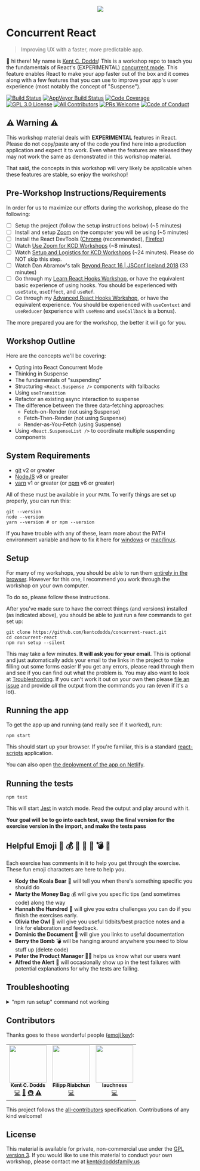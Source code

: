 <p align="center">
  <a href="https://codefund.io/properties/507/visit-sponsor">
    <img src="https://codefund.io/properties/507/sponsor" />
  </a>
</p>

# Concurrent React

> Improving UX with a faster, more predictable app.

👋 hi there! My name is [Kent C. Dodds](https://kentcdodds.com)! This is a
workshop repo to teach you the fundamentals of React's (EXPERIMENTAL)
[concurrent mode](https://reactjs.org/concurrent). This feature enables React to
make your app faster out of the box and it comes along with a few features that
you can use to improve your app's user experience (most notably the concept of
"Suspense").

[![Build Status][build-badge]][build]
[![AppVeyor Build Status][win-build-badge]][win-build]
[![Code Coverage][coverage-badge]][coverage]
[![GPL 3.0 License][license-badge]][license]
[![All Contributors](https://img.shields.io/badge/all_contributors-1-orange.svg?style=flat-square)](#contributors-)
[![PRs Welcome][prs-badge]][prs] [![Code of Conduct][coc-badge]][coc]

## ⚠️ Warning ⚠️

This workshop material deals with **EXPERIMENTAL** features in React. Please do
not copy/paste any of the code you find here into a production application and
expect it to work. Even when the features are released they may not work the
same as demonstrated in this workshop material.

That said, the concepts in this workshop will very likely be applicable when
these features are stable, so enjoy the workshop!

## Pre-Workshop Instructions/Requirements

In order for us to maximize our efforts during the workshop, please do the
following:

- [ ] Setup the project (follow the setup instructions below) (~5 minutes)
- [ ] Install and setup [Zoom](https://zoom.us) on the computer you will be
      using (~5 minutes)
- [ ] Install the React DevTools
      ([Chrome](https://chrome.google.com/webstore/detail/react-developer-tools/fmkadmapgofadopljbjfkapdkoienihi?hl=en)
      (recommended),
      [Firefox](https://addons.mozilla.org/en-US/firefox/addon/react-devtools/))
- [ ] Watch
      [Use Zoom for KCD Workshops](https://egghead.io/lessons/egghead-use-zoom-for-kcd-workshops)
      (~8 minutes).
- [ ] Watch
      [Setup and Logistics for KCD Workshops](https://egghead.io/lessons/egghead-setup-and-logistics-for-kcd-workshops)
      (~24 minutes). Please do NOT skip this step.
- [ ] Watch Dan Abramov's talk
      [Beyond React 16 | JSConf Iceland 2018](https://www.youtube.com/watch?v=nLF0n9SACd4)
      (33 minutes)
- [ ] Go through my
      [Learn React Hooks Workshop](https://kentcdodds.com/workshops/hooks), or
      have the equivalent basic experience of using hooks. You should be
      experienced with `useState`, `useEffect`, and `useRef`.
- [ ] Go through my
      [Advanced React Hooks Workshop](https://kentcdodds.com/workshops/advanced-react-hooks),
      or have the equivalent experience. You should be experienced with
      `useContext` and `useReducer` (experience with `useMemo` and `useCallback`
      is a bonus).

The more prepared you are for the workshop, the better it will go for you.

## Workshop Outline

Here are the concepts we'll be covering:

- Opting into React Concurrent Mode
- Thinking in Suspense
- The fundamentals of "suspending"
- Structuring `<React.Suspense />` components with fallbacks
- Using `useTransition`
- Refactor an existing async interaction to suspense
- The difference between the three data-fetching approaches:
  - Fetch-on-Render (not using Suspense)
  - Fetch-Then-Render (not using Suspense)
  - Render-as-You-Fetch (using Suspense)
- Using `<React.SuspenseList />` to coordinate multiple suspending components

## System Requirements

- [git][git] v2 or greater
- [NodeJS][node] v8 or greater
- [yarn][yarn] v1 or greater (or [npm][npm] v6 or greater)

All of these must be available in your `PATH`. To verify things are set up
properly, you can run this:

```shell
git --version
node --version
yarn --version # or npm --version
```

If you have trouble with any of these, learn more about the PATH environment
variable and how to fix it here for [windows][win-path] or
[mac/linux][mac-path].

## Setup

For many of my workshops, you should be able to run them
[entirely in the browser](https://codesandbox.io/s/github/kentcdodds/concurrent-react).
However for this one, I recommend you work through the workshop on your own
computer.

To do so, please follow these instructions.

After you've made sure to have the correct things (and versions) installed (as
indicated above), you should be able to just run a few commands to get set up:

```
git clone https://github.com/kentcdodds/concurrent-react.git
cd concurrent-react
npm run setup --silent
```

This may take a few minutes. **It will ask you for your email.** This is
optional and just automatically adds your email to the links in the project to
make filling out some forms easier If you get any errors, please read through
them and see if you can find out what the problem is. You may also want to look
at [Troubleshooting](#troubleshooting). If you can't work it out on your own
then please [file an issue][issue] and provide _all_ the output from the
commands you ran (even if it's a lot).

## Running the app

To get the app up and running (and really see if it worked), run:

```shell
npm start
```

This should start up your browser. If you're familiar, this is a standard
[react-scripts](https://github.com/facebook/create-react-app) application.

You can also open
[the deployment of the app on Netlify](https://concurrent-react.netlify.com/).

## Running the tests

```shell
npm test
```

This will start [Jest](http://facebook.github.io/jest) in watch mode. Read the
output and play around with it.

**Your goal will be to go into each test, swap the final version for the
exercise version in the import, and make the tests pass**

## Helpful Emoji 🐨 💰 💯 🦉 📜 💣 🚨

Each exercise has comments in it to help you get through the exercise. These fun
emoji characters are here to help you.

- **Kody the Koala Bear** 🐨 will tell you when there's something specific you
  should do
- **Marty the Money Bag** 💰 will give you specific tips (and sometimes code)
  along the way
- **Hannah the Hundred** 💯 will give you extra challenges you can do if you
  finish the exercises early.
- **Olivia the Owl** 🦉 will give you useful tidbits/best practice notes and a
  link for elaboration and feedback.
- **Dominic the Document** 📜 will give you links to useful documentation
- **Berry the Bomb** 💣 will be hanging around anywhere you need to blow stuff
  up (delete code)
- **Peter the Product Manager** 👨‍💼 helps us know what our users want
- **Alfred the Alert** 🚨 will occasionally show up in the test failures with
  potential explanations for why the tests are failing.

## Troubleshooting

<details>

<summary>"npm run setup" command not working</summary>

Here's what the setup script does. If it fails, try doing each of these things
individually yourself:

```
# verify your environment will work with the project
node ./scripts/verify

# install dependencies
npm install

# verify the project is ready to run
npm run build
npm run test:coverage
npm run lint

# automatically fill in your email for the feedback links.
node ./scripts/autofill-feedback-email.js
```

If any of those scripts fail, please try to work out what went wrong by the
error message you get. If you still can't work it out, feel free to [open an
issue][issue] with _all_ the output from that script. I will try to help if I
can.

</details>

## Contributors

Thanks goes to these wonderful people
([emoji key](https://github.com/kentcdodds/all-contributors#emoji-key)):

<!-- ALL-CONTRIBUTORS-LIST:START - Do not remove or modify this section -->
<!-- prettier-ignore-start -->
<!-- markdownlint-disable -->
<table>
  <tr>
    <td align="center"><a href="https://kentcdodds.com"><img src="https://avatars.githubusercontent.com/u/1500684?v=3" width="100px;" alt=""/><br /><sub><b>Kent C. Dodds</b></sub></a><br /><a href="https://github.com/kentcdodds/concurrent-react/commits?author=kentcdodds" title="Code">💻</a> <a href="https://github.com/kentcdodds/concurrent-react/commits?author=kentcdodds" title="Documentation">📖</a> <a href="#infra-kentcdodds" title="Infrastructure (Hosting, Build-Tools, etc)">🚇</a> <a href="https://github.com/kentcdodds/concurrent-react/commits?author=kentcdodds" title="Tests">⚠️</a></td>
    <td align="center"><a href="https://github.com/Hypnosphi"><img src="https://avatars3.githubusercontent.com/u/6651625?v=4" width="100px;" alt=""/><br /><sub><b>Filipp Riabchun</b></sub></a><br /><a href="https://github.com/kentcdodds/concurrent-react/commits?author=Hypnosphi" title="Code">💻</a></td>
    <td align="center"><a href="https://github.com/lauchness"><img src="https://avatars0.githubusercontent.com/u/51837850?v=4" width="100px;" alt=""/><br /><sub><b>lauchness</b></sub></a><br /><a href="https://github.com/kentcdodds/concurrent-react/commits?author=lauchness" title="Code">💻</a></td>
  </tr>
</table>

<!-- markdownlint-enable -->
<!-- prettier-ignore-end -->
<!-- ALL-CONTRIBUTORS-LIST:END -->

This project follows the
[all-contributors](https://github.com/kentcdodds/all-contributors)
specification. Contributions of any kind welcome!

## License

This material is available for private, non-commercial use under the
[GPL version 3](http://www.gnu.org/licenses/gpl-3.0-standalone.html). If you
would like to use this material to conduct your own workshop, please contact me
at kent@doddsfamily.us

[npm]: https://www.npmjs.com/
[node]: https://nodejs.org
[git]: https://git-scm.com/
[yarn]: https://yarnpkg.com/
[build-badge]:
  https://img.shields.io/travis/kentcdodds/concurrent-react.svg?style=flat-square&logo=travis
[build]: https://travis-ci.org/kentcdodds/concurrent-react
[license-badge]:
  https://img.shields.io/badge/license-GPL%203.0%20License-blue.svg?style=flat-square
[license]:
  https://github.com/kentcdodds/concurrent-react/blob/master/README.md#license
[prs-badge]:
  https://img.shields.io/badge/PRs-welcome-brightgreen.svg?style=flat-square
[prs]: http://makeapullrequest.com
[coc-badge]:
  https://img.shields.io/badge/code%20of-conduct-ff69b4.svg?style=flat-square
[coc]:
  https://github.com/kentcdodds/concurrent-react/blob/master/CODE_OF_CONDUCT.md
[github-watch-badge]:
  https://img.shields.io/github/watchers/kentcdodds/concurrent-react.svg?style=social
[github-watch]: https://github.com/kentcdodds/concurrent-react/watchers
[github-star-badge]:
  https://img.shields.io/github/stars/kentcdodds/concurrent-react.svg?style=social
[github-star]: https://github.com/kentcdodds/concurrent-react/stargazers
[twitter]:
  https://twitter.com/intent/tweet?text=Check%20out%20concurrent-react%20by%20@kentcdodds%20https://github.com/kentcdodds/concurrent-react%20%F0%9F%91%8D
[twitter-badge]:
  https://img.shields.io/twitter/url/https/github.com/kentcdodds/concurrent-react.svg?style=social
[emojis]: https://github.com/kentcdodds/all-contributors#emoji-key
[all-contributors]: https://github.com/kentcdodds/all-contributors
[win-path]:
  https://www.howtogeek.com/118594/how-to-edit-your-system-path-for-easy-command-line-access/
[mac-path]: http://stackoverflow.com/a/24322978/971592
[issue]: https://github.com/kentcdodds/concurrent-react/issues/new
[win-build-badge]:
  https://img.shields.io/appveyor/ci/kentcdodds/concurrent-react.svg?style=flat-square&logo=appveyor
[win-build]: https://ci.appveyor.com/project/kentcdodds/concurrent-react
[coverage-badge]:
  https://img.shields.io/codecov/c/github/kentcdodds/concurrent-react.svg?style=flat-square
[coverage]: https://codecov.io/github/kentcdodds/concurrent-react
[watchman]: https://facebook.github.io/watchman/docs/install.html
